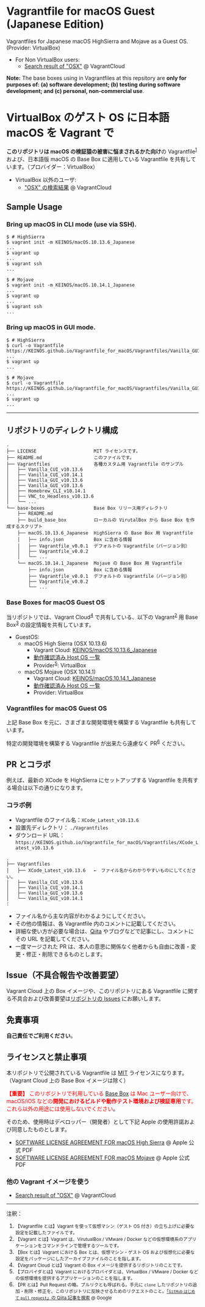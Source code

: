 # Vagrantfile for macOS Guest (Japanese Edition)

Vagrantfiles for Japanese macOS HighSierra and Mojave as a Guest OS. (Provider: VirtualBox)

- For Non VirtualBox users:
  - [Search result of "OSX"](https://app.vagrantup.com/boxes/search?utf8=%E2%9C%93&q=OSX) @ VagrantCloud

**Note:** The base boxes using in Vagrantfiles at this repsitory are **only for purposes of: (a) software development; (b) testing during software development; and (c) personal, non-commercial use**.


# VirtualBox のゲスト OS に日本語 macOS を Vagrant で

**このリポジトリは macOS の検証猿の被害に悩まされるかた向け**の Vagrantfile<sup>[1](#vagrantfile)</sup> および、日本語版 macOS の Base Box に適用している Vagrantfile を共有しています。（プロバイダー：VirtualBox）

- VirtualBox 以外のユーザ:
  - ["OSX" の検索結果](https://app.vagrantup.com/boxes/search?utf8=%E2%9C%93&q=OSX) @ VagrantCloud


## Sample Usage

### Bring up macOS in CLI mode (use via SSH).

```shellsession
$ # HighSierra
$ vagrant init -m KEINOS/macOS.10.13.6_Japanese
...
$ vagrant up
...
$ vagrant ssh
...
```
```shellsession
$ # Mojave
$ vagrant init -m KEINOS/macOS.10.14.1_Japanese
...
$ vagrant up
...
$ vagrant ssh
...
```

### Bring up macOS in GUI mode.

```shellsession
$ # HighSierra
$ curl -o Vagrantfile https://KEINOS.github.io/Vagrantfile_for_macOS/Vagrantfiles/Vanilla_GUI_v10.13.6
...
$ vagrant up
...
```
```shellsession
$ # Mojave
$ curl -o Vagrantfile https://KEINOS.github.io/Vagrantfile_for_macOS/Vagrantfiles/Vanilla_GUI_v10.14.1
...
$ vagrant up
...
```

---

## リポジトリのディレクトリ構成

```text
.
├── LICENSE                     MIT ライセンスです。
├── README.md                   このファイルです。
├── Vagrantfiles                各種カスタム用 Vagrantfile のサンプル
│   ├── Vanilla_CUI_v10.13.6
│   ├── Vanilla_CUI_v10.14.1
│   ├── Vanilla_GUI_v10.13.6
│   ├── Vanilla_GUI_v10.13.6
│   ├── Homebrew_CLI_v10.14.1
│   ├── VNC_to_Headless_v10.13.6
│   └── ...
└── base-boxes                  Base Box リリース用ディレクトリ
    ├── README.md
    ├── build_base_box          ローカルの VirutalBox から Base Box を作成するスクリプト
    ├── macOS.10.13.6_Japanese  HighSierra の Base Box 用 Vagrantfile
    │   ├── info.json           Box に含める情報
    │   ├── Vagrantfile_v0.0.1  デフォルトの Vagrantfile（バージョン別）
    │   ├── Vagrantfile_v0.0.2
    │   └── ...
    └── macOS.10.14.1_Japanese  Mojave の Base Box 用 Vagrantfile
        ├── info.json           Box に含める情報
        ├── Vagrantfile_v0.0.1  デフォルトの Vagrantfile（バージョン別）
        ├── Vagrantfile_v0.0.2
        └── ...
```

### Base Boxes for macOS Guest OS

当リポジトリでは、Vagrant Cloud<sup>[4](#vagrantcloud)</sup> で共有している、以下の Vagrant<sup>[2](#vagrant)</sup> 用 Base Box<sup>[3](#box)</sup> の設定情報を共有しています。

- GuestOS:
  - macOS High Sierra (OSX 10.13.6)
    - Vagrant Cloud: [KEINOS/macOS.10.13.6_Japanese](https://app.vagrantup.com/KEINOS/boxes/macOS.10.13.6_Japanese)
    - [動作確認済み Host OS 一覧](https://github.com/KEINOS/Vagrantfile_for_macOS/issues/1)
    - Provider<sup>[5](#provider)</sup>: VirtualBox
  - macOS Mojave (OSX 10.14.1)
    - Vagrant Cloud: [KEINOS/macOS.10.14.1_Japanese](https://app.vagrantup.com/KEINOS/boxes/macOS.10.14.1_Japanese)
    - [動作確認済み Host OS 一覧](https://github.com/KEINOS/Vagrantfile_for_macOS/issues/2)
    - Provider: VirtualBox

### Vagrantfiles for macOS Guest OS

上記 Base Box を元に、さまざまな開発環境を構築する Vagrantfile も共有しています。

特定の開発環境を構築する Vagrantfile が出来たら遠慮なく PR<sup>[6](#pr)</sup> ください。

## PR とコラボ

例えば、最新の XCode を HighSierra にセットアップする Vagrantfile を共有する場合は以下の通りになります。

### コラボ例

- Vagrantfile のファイル名：`XCode_Latest_v10.13.6`
- 設置先ディレクトリ： `./Vagrantfiles`
- ダウンロード URL： `https://KEINOS.github.io/Vagrantfile_for_macOS/Vagrantfiles/XCode_Latest_v10.13.6`

```text
.
├── Vagrantfiles 
│   ├── XCode_Latest_v10.13.6   ←　ファイル名からわかりやすいものにしてください。
│   ├── Vanilla_CUI_v10.13.6
│   ├── Vanilla_CUI_v10.14.1
│   ├── Vanilla_GUI_v10.13.6
│   └── Vanilla_GUI_v10.14.1
:
```

- ファイル名から主な内容がわかるようにしてください。
- その他の情報は、各 Vagrantfile 内のコメントに記載してください。
- 詳細な使い方が必要な場合は、[Qiita](https://qiita.com) やブログなどで記事にし、コメントにその URL を記載してください。
- 一度マージされた PR は、本人の意思に関係なく他者からも自由に改善・変更・修正・削除できるものとします。

## Issue（不具合報告や改善要望）

Vagrant Cloud 上の Box イメージや、このリポジトリにある Vagrantfile に関する不具合および改善要望は[リポジトリの Issues](https://github.com/KEINOS/Vagrantfile_for_macOS/issues) にお願いします。

## 免責事項

**自己責任でご利用ください**。

## ライセンスと禁止事項

本リポジトリで公開されている Vagrantfile は [MIT](https://github.com/KEINOS/Vagrantfile_for_macOS/blob/master/LICENSE) ライセンスになります。（Vagrant Cloud 上の Base Box イメージは除く）

<font color=red>**【重要】** このリポジトリで利用している [Base Box](https://app.vagrantup.com/boxes/search?utf8=%E2%9C%93&sort=downloads&provider=&q=KEINOS+macOS) は Mac ユーザー向けで、macOS/iOS などの**開発におけるビルドや動作テスト環境および検証専用**</fonrt>です。これら以外の用途には使用しないでください</font>。

そのため、使用時はデベロッパー（開発者）として下記 Apple の使用許諾および同意したものとします。

- [SOFTWARE LICENSE AGREEMENT FOR macOS High Sierra](http://images.apple.com/legal/sla/docs/macOS1013.pdf) @ Apple 公式 PDF
- [SOFTWARE LICENSE AGREEMENT FOR macOS Mojave](http://images.apple.com/legal/sla/docs/macOS1014.pdf) @ Apple 公式 PDF

### 他の Vagrant イメージを使う

- [Search result of "OSX"](https://app.vagrantup.com/boxes/search?utf8=%E2%9C%93&q=OSX) @ VagrantCloud

---

注釈：

1. <a name="vagrantfile"></a><small>【Vagrantfile とは】Vagrant を使って仮想マシン（ゲスト OS 付き）の立ち上げに必要な設定を記載したファイルです。</small>
1. <a name="vagrant"></a><small>【Vagrant とは】Vagrant は、VirutualBox / VMware / Docker などの仮想環境系のアプリケーションをコマンドラインで管理するツールです。</small>
3. <a name="box"></a><small>【Box とは】Vagrant における Box とは、仮想マシン・ゲスト OS および仮想化に必要な設定をパッケージにしたアーカイブファイルのことを指します。</small>
4. <a name="vagrantcloud"></a><small>【Vagrant Cloud とは】Vagrant の Box イメージを提供するリポジトリのことです。</small>
5. <a name="provider"></a><small>【プロバイダとは】Vagrant におけるプロバイダとは、VirtualBox / VMware / Docker などの仮想環境を提供するアプリケーションのことを指します。</small>
6. <a name="pr"></a><small>【PR とは】Pull Request の略。プルリクとも呼ばれる。手元に `clone` したリポジトリの追加・削除・修正を、このリポジトリに反映させるためのリクエストのこと。[「`GitHub` `はじめて` `pull` `request`」の Qiita 記事を検索](https://www.google.com/search?q=site%3Aqiita.com+GitHub+%E3%81%AF%E3%81%98%E3%82%81%E3%81%A6+pull+request) @ Google</small>
